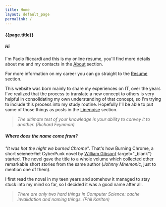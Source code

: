 ```yaml
---
title: Home
layout: default_page
permalink: /
---
```


#### {{page.title}}

##### Hi

I'm Paolo Riccardi and this is my online resume, you'll find more details about me and my contacts in the [About](/About/) section. 

For more information on my career you can go straight to the [Resume](/Resume/) section.

This website was born mainly to share my experiences on IT, over the years I've realized that the process to translate a new concept to others is very helpful in consolidating my own understanding of that concept, so I'm trying to include this process into my study routine. 
Hopefully I'll be able to put some of those things as posts in the [Linenoise](/Linenoise/) section. 

> *The ultimate test of your knowledge is your ability to convey it to another. (Richard Feynman)*


##### Where does the name come from?
*"It was hot the night we burned Chrome"*. That's how Burning Chrome, a short ~~science fict~~ CyberPunk novel by [William Gibson](https://en.wikipedia.org/wiki/William_Gibson){:target="_blank"} started. The novel gave the title to a whole volume which collected other remarkable short stories from the same author (*Johnny Mnemonic*, just to mention one of them). 

I first read the novel in my teen years and somehow it managed to stay stuck into my mind so far, so I decided it was a good name after all.

> *There are only two hard things in Computer Science: cache invalidation and naming things. (Phil Karlton)*

